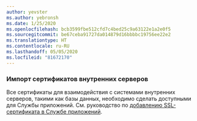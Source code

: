 ```yaml
---
author: yevster
ms.author: yebronsh
ms.date: 1/25/2020
ms.openlocfilehash: bcb3599fbe512cfd7c4bed25c9a63122e1a2e0f5
ms.sourcegitcommit: be67ceba91727da014879d16bbbbc19756ee22e2
ms.translationtype: HT
ms.contentlocale: ru-RU
ms.lasthandoff: 05/05/2020
ms.locfileid: "81672170"
---
```

### <a name="import-backend-certificates"></a>Импорт сертификатов внутренних серверов

Все сертификаты для взаимодействия с системами внутренних серверов, такими как базы данных, необходимо сделать доступными для Службы приложений. См. руководство по [добавлению SSL-сертификата в Службе приложений](/azure/app-service/configure-ssl-certificate).
